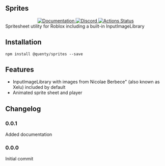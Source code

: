 ## Sprites
<div align="center">
  <a href="http://quenty.github.io/api/">
    <img src="https://img.shields.io/badge/docs-website-green.svg" alt="Documentation" />
  </a>
  <a href="https://discord.gg/mhtGUS8">
    <img src="https://img.shields.io/badge/discord-nevermore-blue.svg" alt="Discord" />
  </a>
  <a href="https://github.com/Quenty/NevermoreEngine/actions">
    <img src="https://github.com/Quenty/NevermoreEngine/workflows/luacheck/badge.svg" alt="Actions Status" />
  </a>
</div>
Spritesheet utility for Roblox including a built-in InputImageLibrary

## Installation
```
npm install @quenty/sprites --save
```

## Features

* InputImageLibrary with images from Nicolae Berbece" (also known as Xelu) included by default
* Animated sprite sheet and player
## Changelog

### 0.0.1
Added documentation

### 0.0.0
Initial commit